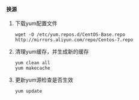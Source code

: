 #### 换源

1. 下载yum配置文件

   ```
   wget -O /etc/yum.repos.d/CentOS-Base.repo http://mirrors.aliyun.com/repo/Centos-7.repo
   ```
2. 清理yum缓存，并生成新的缓存

   ```
   yum clean all
   yum makecache
   ```
3. 更新yum源检查是否生效

   ```
   yum update
   ```
